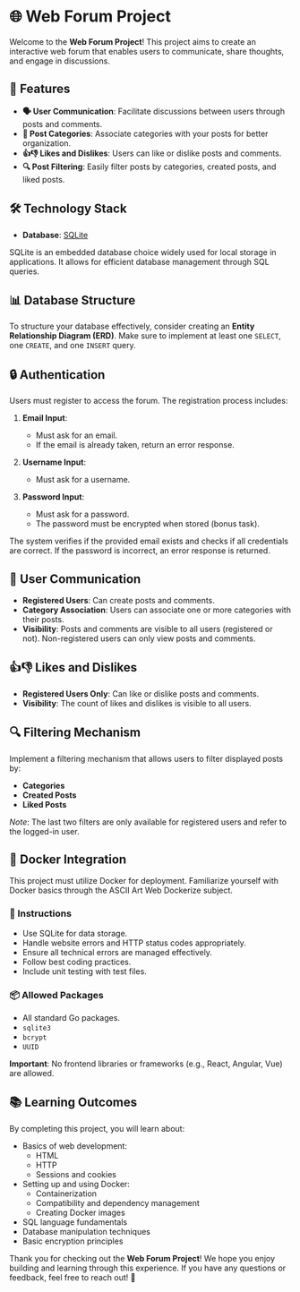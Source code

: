 # 🌐 Web Forum Project

Welcome to the **Web Forum Project**! This project aims to create an interactive web forum that enables users to communicate, share thoughts, and engage in discussions.

## 🚀 Features

- **🗣️ User Communication**: Facilitate discussions between users through posts and comments.
- **📂 Post Categories**: Associate categories with your posts for better organization.
- **👍👎 Likes and Dislikes**: Users can like or dislike posts and comments.
- **🔍 Post Filtering**: Easily filter posts by categories, created posts, and liked posts.

## 🛠️ Technology Stack

- **Database**: [SQLite](https://www.sqlite.org/docs.html)

SQLite is an embedded database choice widely used for local storage in applications. It allows for efficient database management through SQL queries.

## 📊 Database Structure

To structure your database effectively, consider creating an **Entity Relationship Diagram (ERD)**. Make sure to implement at least one `SELECT`, one `CREATE`, and one `INSERT` query.

## 🔒 Authentication

Users must register to access the forum. The registration process includes:

1. **Email Input**: 
   - Must ask for an email.
   - If the email is already taken, return an error response.
   
2. **Username Input**: 
   - Must ask for a username.

3. **Password Input**: 
   - Must ask for a password.
   - The password must be encrypted when stored (bonus task).

The system verifies if the provided email exists and checks if all credentials are correct. If the password is incorrect, an error response is returned.

## 💬 User Communication

- **Registered Users**: Can create posts and comments.
- **Category Association**: Users can associate one or more categories with their posts.
- **Visibility**: Posts and comments are visible to all users (registered or not). Non-registered users can only view posts and comments.

## 👍👎 Likes and Dislikes

- **Registered Users Only**: Can like or dislike posts and comments.
- **Visibility**: The count of likes and dislikes is visible to all users.

## 🔍 Filtering Mechanism

Implement a filtering mechanism that allows users to filter displayed posts by:

- **Categories**
- **Created Posts**
- **Liked Posts**

*Note*: The last two filters are only available for registered users and refer to the logged-in user.

## 🐳 Docker Integration

This project must utilize Docker for deployment. Familiarize yourself with Docker basics through the ASCII Art Web Dockerize subject.

### 📝 Instructions

- Use SQLite for data storage.
- Handle website errors and HTTP status codes appropriately.
- Ensure all technical errors are managed effectively.
- Follow best coding practices.
- Include unit testing with test files.

### 📦 Allowed Packages

- All standard Go packages.
- `sqlite3`
- `bcrypt`
- `UUID`

**Important**: No frontend libraries or frameworks (e.g., React, Angular, Vue) are allowed.

## 📚 Learning Outcomes

By completing this project, you will learn about:

- Basics of web development:
  - HTML
  - HTTP
  - Sessions and cookies
- Setting up and using Docker:
  - Containerization
  - Compatibility and dependency management
  - Creating Docker images
- SQL language fundamentals
- Database manipulation techniques
- Basic encryption principles

Thank you for checking out the **Web Forum Project**! We hope you enjoy building and learning through this experience. If you have any questions or feedback, feel free to reach out! 💬
